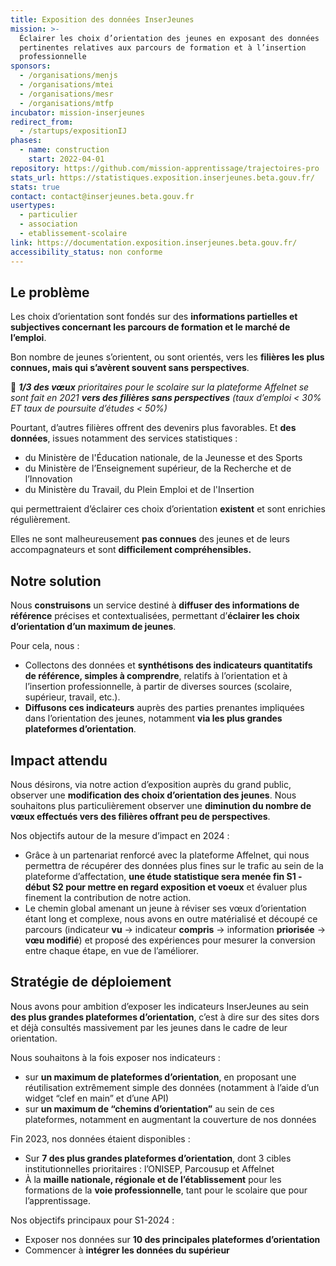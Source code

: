 ```yaml
---
title: Exposition des données InserJeunes
mission: >-
  Éclairer les choix d’orientation des jeunes en exposant des données
  pertinentes relatives aux parcours de formation et à l’insertion
  professionnelle
sponsors:
  - /organisations/menjs
  - /organisations/mtei
  - /organisations/mesr
  - /organisations/mtfp
incubator: mission-inserjeunes
redirect_from:
  - /startups/expositionIJ
phases:
  - name: construction
    start: 2022-04-01
repository: https://github.com/mission-apprentissage/trajectoires-pro
stats_url: https://statistiques.exposition.inserjeunes.beta.gouv.fr/
stats: true
contact: contact@inserjeunes.beta.gouv.fr
usertypes:
  - particulier
  - association
  - etablissement-scolaire
link: https://documentation.exposition.inserjeunes.beta.gouv.fr/
accessibility_status: non conforme
---
```

## Le problème

Les choix d’orientation sont fondés sur des **informations partielles et subjectives concernant les parcours de formation et le marché de l’emploi**.

Bon nombre de jeunes s’orientent, ou sont orientés, vers les **filières les plus connues, mais qui s’avèrent souvent sans perspectives**.

🔎 ***1/3 des vœux** prioritaires pour le scolaire sur la plateforme Affelnet se sont fait en 2021 **vers des filières sans perspectives** (taux d’emploi < 30% ET taux de poursuite d’études < 50%)*

Pourtant, d’autres filières offrent des devenirs plus favorables. Et **des données**, issues notamment des services statistiques : 
- du Ministère de l'Éducation nationale, de la Jeunesse et des Sports
- du Ministère de l’Enseignement supérieur, de la Recherche et de l’Innovation
- du Ministère du Travail, du Plein Emploi et de l'Insertion

qui permettraient d’éclairer ces choix d’orientation **existent** et sont enrichies régulièrement.

Elles ne sont malheureusement **pas connues** des jeunes et de leurs accompagnateurs et sont **difficilement compréhensibles.**

## Notre solution

Nous **construisons** un service destiné à **diffuser des informations de référence** précises et contextualisées, permettant d’**éclairer les choix d’orientation d’un maximum de jeunes**.

Pour cela, nous :

- Collectons des données et **synthétisons des indicateurs quantitatifs de référence, simples à comprendre**, relatifs à l’orientation et à l’insertion professionnelle, à partir de diverses sources (scolaire, supérieur, travail, etc.).
- **Diffusons ces indicateurs** auprès des parties prenantes impliquées dans l’orientation des jeunes, notamment **via les plus grandes plateformes d’orientation**.

## Impact attendu

Nous désirons, via notre action d’exposition auprès du grand public, observer une **modification des choix d’orientation des jeunes**. Nous souhaitons plus particulièrement observer une **diminution du nombre de vœux effectués vers des filières offrant peu de perspectives**.

Nos objectifs autour de la mesure d’impact en 2024 : 

- Grâce à un partenariat renforcé avec la plateforme Affelnet, qui nous permettra de récupérer des données plus fines sur le trafic au sein de la plateforme d’affectation, **une étude statistique sera menée fin S1 - début S2 pour mettre en regard exposition et voeux** et  évaluer plus finement la contribution de notre action.
- Le chemin global amenant un jeune à réviser ses vœux d’orientation étant long et complexe, nous avons en outre matérialisé et découpé ce parcours (indicateur **vu** → indicateur **compris** → information **priorisée** → **vœu modifié**) et proposé des expériences pour mesurer la conversion entre chaque étape, en vue de l’améliorer.

## Stratégie de déploiement

Nous avons pour ambition d’exposer les indicateurs InserJeunes au sein **des plus grandes plateformes d’orientation**, c’est à dire sur des sites dors et déjà consultés massivement par les jeunes dans le cadre de leur orientation.

Nous souhaitons à la fois exposer nos indicateurs : 

- sur **un maximum de plateformes d’orientation**, en proposant une réutilisation extrêmement simple des données (notamment à l’aide d’un widget “clef en main” et d’une API)
- sur **un maximum de “chemins d’orientation”** au sein de ces plateformes, notamment en augmentant la couverture de nos données

Fin 2023, nos données étaient disponibles : 

- Sur **7 des plus grandes plateformes d’orientation**, dont 3 cibles institutionnelles prioritaires : l’ONISEP, Parcousup et Affelnet
- À la **maille nationale, régionale et de l’établissement** pour les formations de la **voie professionnelle**, tant pour le scolaire que pour l’apprentissage.

Nos objectifs principaux pour S1-2024 : 

- Exposer nos données sur **10 des principales plateformes d’orientation**
- Commencer à **intégrer les données du supérieur**